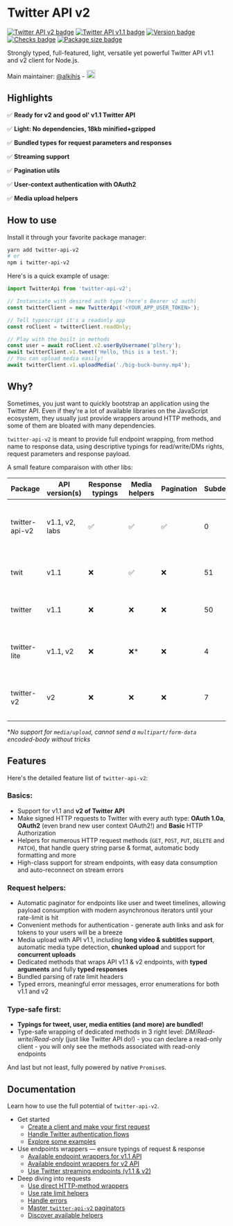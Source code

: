 # Twitter API v2

[![Twitter API v2 badge](https://img.shields.io/endpoint?url=https%3A%2F%2Ftwbadges.glitch.me%2Fbadges%2Fv2)](https://developer.twitter.com/en/docs/twitter-api/early-access)
[![Twitter API v1.1 badge](https://img.shields.io/endpoint?url=https%3A%2F%2Ftwbadges.glitch.me%2Fbadges%2Fstandard)](https://developer.twitter.com/en/docs/twitter-api/v1)
[![Version badge](https://badgen.net/github/release/PLhery/node-twitter-api-v2)](https://github.com/PLhery/node-twitter-api-v2)
[![Checks badge](https://github.com/PLhery/node-twitter-api-v2/actions/workflows/CI.yml/badge.svg)](https://github.com/PLhery/node-twitter-api-v2/actions/workflows/CI.yml)
[![Package size badge](https://badgen.net/bundlephobia/minzip/twitter-api-v2)](https://bundlephobia.com/package/twitter-api-v2)

Strongly typed, full-featured, light, versatile yet powerful Twitter API v1.1 and v2 client for Node.js.

Main maintainer: [@alkihis](https://github.com/alkihis) - <a href="https://www.buymeacoffee.com/alkihis" target="_blank"><img src="https://www.buymeacoffee.com/assets/img/custom_images/orange_img.png" alt="Buy Me A Coffee" height="20px" marginTop="10px"></a>


## Highlights

✅ **Ready for v2 and good ol' v1.1 Twitter API**

✅ **Light: No dependencies, 18kb minified+gzipped**

✅ **Bundled types for request parameters and responses**

✅ **Streaming support**

✅ **Pagination utils**

✅ **User-context authentication with OAuth2**

✅ **Media upload helpers**

## How to use

Install it through your favorite package manager:
```bash
yarn add twitter-api-v2
# or
npm i twitter-api-v2
```

Here's is a quick example of usage:

```ts
import TwitterApi from 'twitter-api-v2';

// Instanciate with desired auth type (here's Bearer v2 auth)
const twitterClient = new TwitterApi('<YOUR_APP_USER_TOKEN>');

// Tell typescript it's a readonly app
const roClient = twitterClient.readOnly;

// Play with the built in methods
const user = await roClient.v2.userByUsername('plhery');
await twitterClient.v1.tweet('Hello, this is a test.');
// You can upload media easily!
await twitterClient.v1.uploadMedia('./big-buck-bunny.mp4');
```

## Why?

Sometimes, you just want to quickly bootstrap an application using the Twitter API.
Even if they're a lot of available libraries on the JavaScript ecosystem, they usually just
provide wrappers around HTTP methods, and some of them are bloated with many dependencies.

`twitter-api-v2` is meant to provide full endpoint wrapping, from method name to response data,
using descriptive typings for read/write/DMs rights, request parameters and response payload.

A small feature comparaison with other libs:

| Package        | API version(s) | Response typings | Media helpers | Pagination | Subdeps |  Size (gzip)  | Install size  |
| -------------- | -------------- | ---------------- | ------------- | ---------- | --------------- | -------------:|  -------------:|
| twitter-api-v2 | v1.1, v2, labs | ✅               | ✅             | ✅         | 0               | ~18 kB      | [![twitter-api-v2 install size badge](https://badgen.net/packagephobia/install/twitter-api-v2)](https://packagephobia.com/result?p=twitter-api-v2) |
| twit           | v1.1           | ❌               | ✅             | ❌         | 51              | ~214.5 kB     | [![twit install size badge](https://badgen.net/packagephobia/install/twit)](https://packagephobia.com/result?p=twit) |
| twitter        | v1.1           | ❌               | ❌             | ❌         | 50              | ~182.1 kB     | [![twitter install size badge](https://badgen.net/packagephobia/install/twitter)](https://packagephobia.com/result?p=twitter) |
| twitter-lite   | v1.1, v2       | ❌               | ❌*            | ❌         | 4               | ~5.3 kB       | [![twitter-lite install size badge](https://badgen.net/packagephobia/install/twitter-lite)](https://packagephobia.com/result?p=twitter-lite) |
| twitter-v2     | v2             | ❌               | ❌             | ❌         | 7               | ~4.5 kB       | [![twitter-v2 install size badge](https://badgen.net/packagephobia/install/twitter-v2)](https://packagephobia.com/result?p=twitter-v2) |

\**No support for `media/upload`, cannot send a `multipart/form-data` encoded-body without tricks*

## Features

Here's the detailed feature list of `twitter-api-v2`:

### Basics:
- Support for v1.1 and **v2 of Twitter API**
- Make signed HTTP requests to Twitter with every auth type: **OAuth 1.0a**, **OAuth2** (even brand new user context OAuth2!) and **Basic** HTTP Authorization
- Helpers for numerous HTTP request methods (`GET`, `POST`, `PUT`, `DELETE` and `PATCH`),
  that handle query string parse & format, automatic body formatting and more
- High-class support for stream endpoints, with easy data consumption and auto-reconnect on stream errors

### Request helpers:
- Automatic paginator for endpoints like user and tweet timelines,
  allowing payload consumption with modern asynchronous iterators until your rate-limit is hit
- Convenient methods for authentication - generate auth links and ask for tokens to your users will be a breeze
- Media upload with API v1.1, including **long video & subtitles support**, automatic media type detection,
  **chunked upload** and support for **concurrent uploads**
- Dedicated methods that wraps API v1.1 & v2 endpoints, with **typed arguments** and fully **typed responses**
- Bundled parsing of rate limit headers
- Typed errors, meaningful error messages, error enumerations for both v1.1 and v2

### Type-safe first:
- **Typings for tweet, user, media entities (and more) are bundled!**
- Type-safe wrapping of dedicated methods in 3 right level: *DM*/*Read-write*/*Read-only* (just like Twitter API do!) -
  you can declare a read-only client - you will only see the methods associated with read-only endpoints

And last but not least, fully powered by native `Promise`s.

## Documentation

Learn how to use the full potential of `twitter-api-v2`.

- Get started
  - [Create a client and make your first request](./doc/basics.md)
  - [Handle Twitter authentication flows](./doc/auth.md)
  - [Explore some examples](./doc/examples.md)
- Use endpoints wrappers — ensure typings of request & response
  - [Available endpoint wrappers for v1.1 API](./doc/v1.md)
  - [Available endpoint wrappers for v2 API](./doc/v2.md)
  - [Use Twitter streaming endpoints (v1.1 & v2)](./doc/streaming.md)
- Deep diving into requests
  - [Use direct HTTP-method wrappers](./doc/http-wrappers.md)
  - [Use rate limit helpers](./doc/rate-limiting.md)
  - [Handle errors](./doc/errors.md)
  - [Master `twitter-api-v2` paginators](./doc/paginators.md)
  - [Discover available helpers](./doc/helpers.md)
